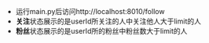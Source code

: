 - 运行main.py后访问http://localhost:8010/follow
- **关注**状态展示的是userId所关注的人中关注他人大于limit的人
- **粉丝**状态展示的是userId所的粉丝中粉丝数大于limit的人

